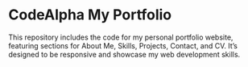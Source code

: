 # CodeAlpha My Portfolio
 This repository includes the code for my personal portfolio website, featuring sections for  About Me, Skills, Projects, Contact, and CV. It’s designed to be responsive and showcase my web development skills.
